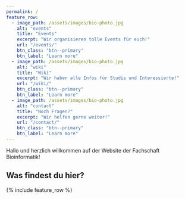 ```yaml
---
permalink: /
feature_row:
  - image_path: /assets/images/bio-photo.jpg
    alt: "events"
    title: "Events"
    excerpt: "Wir organisieren tolle Events für euch!"
    url: "/events/"
    btn_class: "btn--primary"
    btn_label: "Learn more"
  - image_path: /assets/images/bio-photo.jpg
    alt: "wiki"
    title: "Wiki"
    excerpt: "Wir haben alle Infos für Studis und Interessierte!"
    url: "/wiki/"
    btn_class: "btn--primary"
    btn_label: "Learn more"
  - image_path: /assets/images/bio-photo.jpg
    alt: "contact"
    title: "Noch Fragen?"
    excerpt: "Wir helfen gerne weiter!"
    url: "/contact/"
    btn_class: "btn--primary"
    btn_label: "Learn more"
---
```

Hallo und herzlich willkommen auf der Website der Fachschaft Bioinformatik!

## Was findest du hier?

{% include feature_row %}

